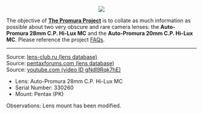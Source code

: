 <p align="center">
   <img src="https://user-images.githubusercontent.com/110672536/183131595-afeb1dec-1c84-436c-9a50-90468f9ec3ec.png">
</p>

<p>
   The objective of <b><a href="https://github.com/martbetz/The-Promura-Project/blob/main/README.md">The Promura Project</a></b> is to collate as much information as possible about two very obscure and rare camera lenses: the <b>Auto-Promura 28mm C.P. Hi-Lux MC</b> and the <b>Auto-Promura 20mm C.P. Hi-Lux MC</b>. Please reference the project <a href="https://github.com/martbetz/The-Promura-Project/blob/main/FAQs.md">FAQs</a>.

---

Source: [lens-club.ru (lens database)](https://lens--club-ru.translate.goog/lenses/item/c_6743.html?_x_tr_sl=auto&_x_tr_tl=en&_x_tr_hl=en-US&_x_tr_pto=wapp)
<br>
Source: [pentaxforums.com (lens database)](https://www.pentaxforums.com/userreviews/auto-promura-28mm-2-8-c-p-hi-lux-mc.html)
<br>
Source: [youtube.com (video ID gNdl9Rqk7hE)](https://m.youtube.com/watch?v=gNdl9Rqk7hE)

- Lens: Auto-Promura 28mm C.P. Hi-Lux MC
- Serial Number: 330260
- Mount: Pentax (PK)

Observations: Lens mount has been modified.
